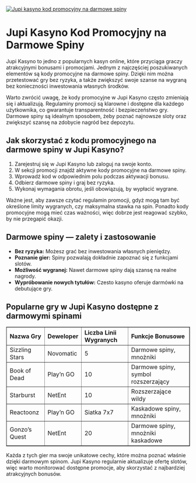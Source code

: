 [![Jupi kasyno kod promocyjny na darmowe spiny](https://123-caf.pages.dev/gitsignup.png)](https://vrmoo.ru/Bt82HjjY)

<h1>Jupi Kasyno Kod Promocyjny na Darmowe Spiny</h1> <p>Jupi Kasyno to jedno z popularnych kasyn online, które przyciąga graczy atrakcyjnymi bonusami i promocjami. Jednym z najczęściej poszukiwanych elementów są kody promocyjne na darmowe spiny. Dzięki nim można przetestować gry bez ryzyka, a także zwiększyć swoje szanse na wygraną bez konieczności inwestowania własnych środków.</p> <p>Warto zwrócić uwagę, że kody promocyjne w Jupi Kasyno często zmieniają się i aktualizują. Regulaminy promocji są klarowne i dostępne dla każdego użytkownika, co gwarantuje transparentność i bezpieczeństwo gry. Darmowe spiny są idealnym sposobem, żeby poznać najnowsze sloty oraz zwiększyć szansę na zdobycie nagród bez depozytu.</p> <h2>Jak skorzystać z kodu promocyjnego na darmowe spiny w Jupi Kasyno?</h2> <ol> <li>Zarejestruj się w Jupi Kasyno lub zaloguj na swoje konto.</li> <li>W sekcji promocji znajdź aktywne kody promocyjne na darmowe spiny.</li> <li>Wprowadź kod w odpowiednim polu podczas aktywacji bonusu.</li> <li>Odbierz darmowe spiny i graj bez ryzyka.</li> <li>Wykonaj wymagania obrotu, jeśli obowiązują, by wypłacić wygrane.</li> </ol> <p>Ważne jest, aby zawsze czytać regulamin promocji, gdyż mogą tam być określone limity wygranych, czy maksymalna stawka na spin. Ponadto kody promocyjne mogą mieć czas ważności, więc dobrze jest reagować szybko, by nie przegapić okazji.</p> <h2>Darmowe spiny — zalety i zastosowanie</h2> <ul> <li><strong>Bez ryzyka:</strong> Możesz grać bez inwestowania własnych pieniędzy.</li> <li><strong>Poznanie gier:</strong> Spiny pozwalają dokładnie zapoznać się z funkcjami slotów.</li> <li><strong>Możliwość wygranej:</strong> Nawet darmowe spiny dają szansę na realne nagrody.</li> <li><strong>Wypróbowanie nowych tytułów:</strong> Czesto kasyno oferuje darmówki na debutujące gry.</li> </ul> <h2>Popularne gry w Jupi Kasyno dostępne z darmowymi spinami</h2> <table border="1" cellpadding="8" cellspacing="0" style="border-collapse: collapse; width: 100%; max-width: 600px;"> <thead> <tr> <th align="left">Nazwa Gry</th> <th align="left">Deweloper</th> <th align="left">Liczba Linii Wygranych</th> <th align="left">Funkcje Bonusowe</th> </tr> </thead> <tbody> <tr> <td>Sizzling Stars</td> <td>Novomatic</td> <td>5</td> <td>Darmowe spiny, mnożniki</td> </tr> <tr> <td>Book of Dead</td> <td>Play’n GO</td> <td>10</td> <td>Darmowe spiny, symbol rozszerzający</td> </tr> <tr> <td>Starburst</td> <td>NetEnt</td> <td>10</td> <td>Rozszerzające wildy</td> </tr> <tr> <td>Reactoonz</td> <td>Play’n GO</td> <td>Siatka 7x7</td> <td>Kaskadowe spiny, mnożniki</td> </tr> <tr> <td>Gonzo’s Quest</td> <td>NetEnt</td> <td>20</td> <td>Darmowe spiny, mnożniki kaskadowe</td> </tr> </tbody> </table> <p>Każda z tych gier ma swoje unikatowe cechy, które można poznać właśnie dzięki darmowym spinom. Jupi Kasyno regularnie aktualizuje ofertę slotów, więc warto monitorować dostępne promocje, aby skorzystać z najbardziej atrakcyjnych bonusów.</p>